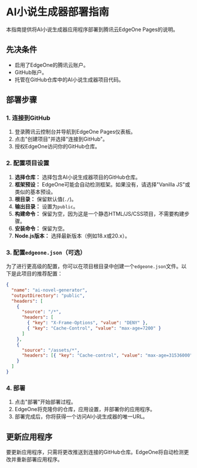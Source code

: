 # AI小说生成器部署指南

本指南提供将AI小说生成器应用程序部署到腾讯云EdgeOne Pages的说明。

## 先决条件

* 启用了EdgeOne的腾讯云账户。
* GitHub账户。
* 托管在GitHub仓库中的AI小说生成器项目代码。

## 部署步骤

### 1. 连接到GitHub

1.  登录腾讯云控制台并导航到EdgeOne Pages仪表板。
2.  点击"创建项目"并选择"连接到GitHub"。
3.  授权EdgeOne访问你的GitHub仓库。

### 2. 配置项目设置

1.  **选择仓库：** 选择包含AI小说生成器项目的GitHub仓库。
2.  **框架预设：** EdgeOne可能会自动检测框架。如果没有，请选择"Vanilla JS"或类似的基本预设。
3.  **根目录：** 保留默认值(`./`)。
4.  **输出目录：** 设置为`public`。
5.  **构建命令：** 保留为空，因为这是一个静态HTML/JS/CSS项目，不需要构建步骤。
6.  **安装命令：** 保留为空。
7.  **Node.js版本：** 选择最新版本（例如18.x或20.x）。

### 3. 配置`edgeone.json`（可选）

为了进行更高级的配置，你可以在项目根目录中创建一个`edgeone.json`文件。以下是此项目的推荐配置：

```json
{
  "name": "ai-novel-generator",
  "outputDirectory": "public",
  "headers": [
    {
      "source": "/*",
      "headers": [
        { "key": "X-Frame-Options", "value": "DENY" },
        { "key": "Cache-Control", "value": "max-age=7200" }
      ]
    },
    {
      "source": "/assets/*",
      "headers": [{ "key": "Cache-control", "value": "max-age=31536000" }]
    }
  ]
}
```

### 4. 部署

1.  点击"部署"开始部署过程。
2.  EdgeOne将克隆你的仓库，应用设置，并部署你的应用程序。
3.  部署完成后，你将获得一个访问AI小说生成器的唯一URL。

## 更新应用程序

要更新应用程序，只需将更改推送到连接的GitHub仓库。EdgeOne将自动检测更改并重新部署应用程序。
